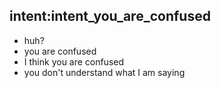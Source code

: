 ## intent:intent_you_are_confused
- huh?
- you are confused
- I think you are confused
- you don't understand what I am saying